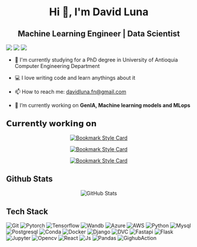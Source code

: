 <h1 align="center"> Hi 👋, I'm David Luna </h1>
<h2 align="center"> Machine Learning Engineer | Data Scientist </h2>

[![](https://img.shields.io/badge/davidlunafn-000000?style=for-the-badge&logo=x&logoColor=white)](https://twitter.com/davidlunafn)
[![](https://img.shields.io/badge/davidluna--fn-100000?style=for-the-badge&logo=github&logoColor=white)](https://github.com/davidlunafn)
[![](https://img.shields.io/badge/davidlunafn-0077B5?style=for-the-badge&logo=linkedin&logoColor=white)](https://www.linkedin.com/in/davidlunafn/)

- 🔬 I'm currently studying for a PhD degree in University of Antioquia Computer Engineering Department

- 💻 I love writing code and learn anythings about it

- 📫 How to reach me: <a href="mailto: davidluna.fn@gmail.com">davidluna.fn@gmail.com</a>

- 🔭 I’m currently working on **GenIA, Machine learning models and MLops**



## 𝗖𝘂𝗿𝗿𝗲𝗻𝘁𝗹𝘆 𝘄𝗼𝗿𝗸𝗶𝗻𝗴 𝗼𝗻
<section align="center">

[![Bookmark Style Card](https://svg.bookmark.style/api?url=https://github.com/davidluna-fn/text_summ_end2end&style=horizontal&mode=dark)](https://github.com/davidluna-fn/synthtext)

[![Bookmark Style Card](https://svg.bookmark.style/api?url=https://github.com/davidluna-fn/ZirconMLAnalysis&style=horizontal&mode=dark)](https://github.com/davidluna-fn/zirconvision)

[![Bookmark Style Card](https://svg.bookmark.style/api?url=https://github.com/davidlunafn/celebridata&style=horizontal&mode=dark)](https://github.com/davidlunafn/celebridata)

</section>

## Github Stats
<section align="center">
  
![GitHub Stats](https://github-readme-streak-stats.herokuapp.com/?user=davidlunafn&theme=tokyonight&hide_border=false)</section>

</section>

## Tech Stack

![Git](https://img.shields.io/badge/-Git-%23F05032?style=for-the-badge&logo=git&logoColor=%23ffffff)
![Pytorch](https://img.shields.io/badge/PyTorch-EE4C2C?style=for-the-badge&logo=pytorch&logoColor=white)
![Tensorflow](https://img.shields.io/badge/TensorFlow-FF6F00?style=for-the-badge&logo=tensorflow&logoColor=white)
![Wandb](https://img.shields.io/badge/Weights_&_Biases-FFBE00?style=for-the-badge&logo=WeightsAndBiases&logoColor=white)
![Azure](https://img.shields.io/badge/Azure-0078D7?style=for-the-badge&logo=azure-devops&logoColor=white)
![AWS](https://img.shields.io/badge/Amazon_AWS-FF9900?style=for-the-badge&logo=amazonaws&logoColor=white)
![Python](https://img.shields.io/badge/Python-FFD43B?style=for-the-badge&logo=python&logoColor=blue)
![Mysql](https://img.shields.io/badge/MySQL-005C84?style=for-the-badge&logo=mysql&logoColor=white)
![Postgresql](https://img.shields.io/badge/PostgreSQL-316192?style=for-the-badge&logo=postgresql&logoColor=white)
![Conda](https://img.shields.io/badge/conda-342B029.svg?&style=for-the-badge&logo=anaconda&logoColor=white)
![Docker](https://img.shields.io/badge/Docker-2CA5E0?style=for-the-badge&logo=docker&logoColor=white)
![Django](https://img.shields.io/badge/Django-092E20?style=for-the-badge&logo=django&logoColor=green)
![DVC](https://img.shields.io/badge/DVC-945DD6?style=for-the-badge&logo=dataversioncontrol&logoColor=white)
![Fastapi](https://img.shields.io/badge/fastapi-109989?style=for-the-badge&logo=FASTAPI&logoColor=white)
![Flask](https://img.shields.io/badge/Flask-000000?style=for-the-badge&logo=flask&logoColor=white)
![Jupyter](https://img.shields.io/badge/Jupyter-F37626.svg?&style=for-the-badge&logo=Jupyter&logoColor=white)
![Opencv](https://img.shields.io/badge/OpenCV-27338e?style=for-the-badge&logo=OpenCV&logoColor=white)
![React](https://img.shields.io/badge/React-20232A?style=for-the-badge&logo=react&logoColor=61DAFB)
![Js](https://img.shields.io/badge/JavaScript-323330?style=for-the-badge&logo=javascript&logoColor=F7DF1E)
![Pandas](https://img.shields.io/badge/Pandas-2C2D72?style=for-the-badge&logo=pandas&logoColor=white)
![GighubAction](https://img.shields.io/badge/Github%20Actions-282a2e?style=for-the-badge&logo=githubactions&logoColor=367cfe)
